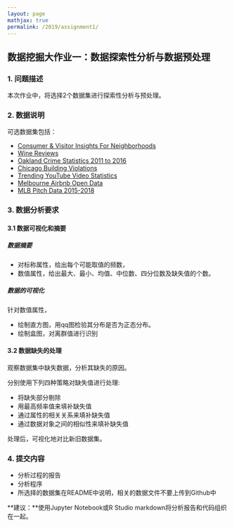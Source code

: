 ```yaml
---
layout: page
mathjax: true
permalink: /2019/assignment1/
---
```


## 数据挖掘大作业一：数据探索性分析与数据预处理

### 1. 问题描述

本次作业中，将选择2个数据集进行探索性分析与预处理。

### 2. 数据说明

可选数据集包括：

- [Consumer & Visitor Insights For Neighborhoods](https://www.kaggle.com/safegraph/visit-patterns-by-census-block-group)
- [Wine Reviews](https://www.kaggle.com/zynicide/wine-reviews)
- [Oakland Crime Statistics 2011 to 2016](https://www.kaggle.com/cityofoakland/oakland-crime-statistics-2011-to-2016)
- [Chicago Building Violations](https://www.kaggle.com/chicago/chicago-building-violations)
- [Trending YouTube Video Statistics](https://www.kaggle.com/datasnaek/youtube-new)
- [Melbourne Airbnb Open Data](https://www.kaggle.com/tylerx/melbourne-airbnb-open-data)
- [MLB Pitch Data 2015-2018](https://www.kaggle.com/pschale/mlb-pitch-data-20152018)

### 3. 数据分析要求

#### 3.1 数据可视化和摘要

##### 数据摘要

- 对标称属性，给出每个可能取值的频数，
- 数值属性，给出最大、最小、均值、中位数、四分位数及缺失值的个数。

##### 数据的可视化

针对数值属性，

- 绘制直方图，用qq图检验其分布是否为正态分布。
- 绘制盒图，对离群值进行识别

#### 3.2 数据缺失的处理

观察数据集中缺失数据，分析其缺失的原因。

分别使用下列四种策略对缺失值进行处理:

- 将缺失部分剔除
- 用最高频率值来填补缺失值
- 通过属性的相关关系来填补缺失值
- 通过数据对象之间的相似性来填补缺失值

处理后，可视化地对比新旧数据集。

### 4. 提交内容

- 分析过程的报告
- 分析程序
- 所选择的数据集在README中说明，相关的数据文件不要上传到Github中

**建议：**使用Jupyter Notebook或R Studio markdown将分析报告和代码组织在一起。